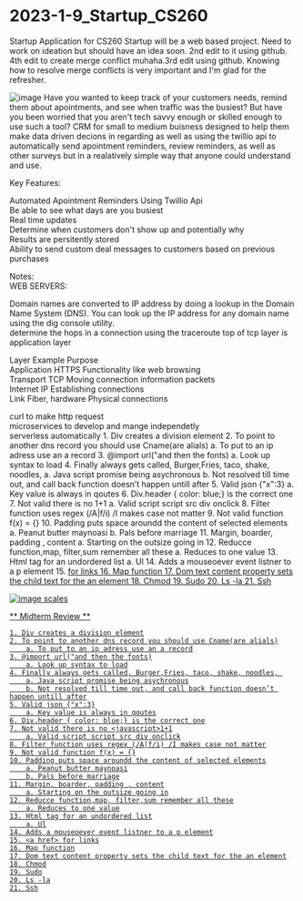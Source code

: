 # 2023-1-9_Startup_CS260
Startup Application for CS260
Startup will be a web based project. Need to work on ideation but should have an idea soon.
2nd edit to it using github.
4th edit to create merge conflict muhaha.3rd edit using github.
Knowing how to resolve merge conflicts is very important and I'm glad for the refresher.

![image](https://user-images.githubusercontent.com/94704493/224210058-1c22ca4f-9168-46dd-899c-a67a04024062.png)
Have you wanted to keep track of your customers needs, remind them about apointments, and see when traffic was the busiest? But have you been worried that you aren't tech savvy enough or skilled enough to use such a tool? CRM for small to medium buisness designed to help them make data driven decions in regarding as well as using the twillio api to automatically send apointment reminders, review reminders, as well as other surveys but in a realatively simple way that anyone could understand and use.

Key Features:

Automated Apointment Reminders Using Twillio Api  
Be able to see what days are you busiest  
Real time updates  
Determine when customers don't show up and potentially why  
Results are persitently stored  
Ability to send custom deal messages to customers based on previous purchases  

Notes:  
WEB SERVERS:

Domain names are converted to IP address by doing a lookup in the Domain Name System (DNS). You can look up the IP address for any domain name using the dig console utility.  
determine the hops in a connection using the traceroute
top of tcp layer is application layer  

Layer	Example	Purpose  
Application	HTTPS	Functionality like web browsing  
Transport	TCP	Moving connection information packets  
Internet	IP	Establishing connections  
Link	Fiber, hardware	Physical connections  

curl to make http request  
microservices to develop and mange independetly  
serverless automatically 	1. Div creates a division element
	2. To point to another dns record you should use Cname(are alials)
		a. To put to an ip adress use an a record
	3. @import url("and then the fonts)
		a. Look up syntax to load
	4. Finally always gets called, Burger,Fries, taco, shake, noodles, 
		a. Java script promise being asychronous
		b. Not resolved till time out, and call back function doesn’t happen untill after
	5. Valid json {"x":3}
		a. Key value is always in qoutes
	6. Div.header { color: blue;} is the correct one
	7. Not valid there is no <javascript>1+1
		a. Valid script script src div onclick
	8. Filter function uses regex (/A|f/i) /I makes case not matter
	9. Not valid function f(x) = {}
	10. Padding puts space aroundd the content of selected elements
		a. Peanut butter maynoasi
		b. Pals before marriage
	11. Margin, boarder, padding , content
		a. Starting on the outsize going in
	12. Reducce function,map, filter,sum remember all these
		a. Reduces to one value
	13. Html tag for an undordered list
		a. Ul
	14. Adds a mouseoever event listner to a p element
	15. <a href> for links
	16. Map function
	17. Dom text content property sets the child text for the an element
	18. Chmod
	19. Sudo
	20. Ls -la
	21. Ssh
	
	
![image](https://user-images.githubusercontent.com/94704493/224236112-752dfca5-37b0-487f-acfc-e15109ceeae6.png)
scales  

** Midterm Review **

	1. Div creates a division element
	2. To point to another dns record you should use Cname(are alials)
		a. To put to an ip adress use an a record
	3. @import url("and then the fonts)
		a. Look up syntax to load
	4. Finally always gets called, Burger,Fries, taco, shake, noodles, 
		a. Java script promise being asychronous
		b. Not resolved till time out, and call back function doesn’t happen untill after
	5. Valid json {"x":3}
		a. Key value is always in qoutes
	6. Div.header { color: blue;} is the correct one
	7. Not valid there is no <javascript>1+1
		a. Valid script script src div onclick
	8. Filter function uses regex (/A|f/i) /I makes case not matter
	9. Not valid function f(x) = {}
	10. Padding puts space aroundd the content of selected elements
		a. Peanut butter maynoasi
		b. Pals before marriage
	11. Margin, boarder, padding , content
		a. Starting on the outsize going in
	12. Reducce function,map, filter,sum remember all these
		a. Reduces to one value
	13. Html tag for an undordered list
		a. Ul
	14. Adds a mouseoever event listner to a p element
	15. <a href> for links
	16. Map function
	17. Dom text content property sets the child text for the an element
	18. Chmod
	19. Sudo
	20. Ls -la
	21. Ssh

